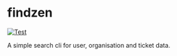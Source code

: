 # findzen

[![Test](https://github.com/aNebula/findzen/actions/workflows/test.yml/badge.svg?branch=main&event=push)](https://github.com/aNebula/findzen/actions/workflows/test.yml)

A simple search cli for user, organisation and ticket data.
